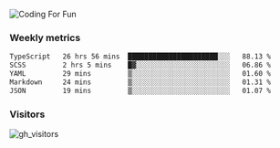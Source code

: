 ![Coding For Fun](https://glitch-art.vercel.app/api/simple?word=<Rise%20/>)

### Weekly metrics

<!--START_SECTION:waka-->

```txt
TypeScript   26 hrs 56 mins  ██████████████████████░░░   88.13 %
SCSS         2 hrs 5 mins    █▓░░░░░░░░░░░░░░░░░░░░░░░   06.86 %
YAML         29 mins         ▒░░░░░░░░░░░░░░░░░░░░░░░░   01.60 %
Markdown     24 mins         ▒░░░░░░░░░░░░░░░░░░░░░░░░   01.31 %
JSON         19 mins         ▒░░░░░░░░░░░░░░░░░░░░░░░░   01.07 %
```

<!--END_SECTION:waka-->


### Visitors
![gh_visitors](https://profile-counter.glitch.me/okyiww/count.svg)